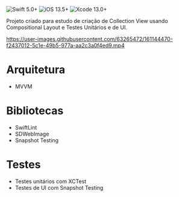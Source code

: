 ![Swift 5.0+](https://img.shields.io/badge/Swift-5.0%2B-purple.svg)
![iOS 13.5+](https://img.shields.io/badge/iOS-13.5%2B-purple.svg)
![Xcode 13.0+](https://img.shields.io/badge/Xcode-13.0%2B-purple.svg)

Projeto criado para estudo de criação de Collection View usando Compositional Layout e Testes Unitários e de UI.


https://user-images.githubusercontent.com/63265472/161144470-f2437012-5c1e-49b5-977a-aa2c3a0f4ed9.mp4


# Arquitetura
- MVVM

# Bibliotecas
- SwiftLint
- SDWebImage
- Snapshot Testing

# Testes
- Testes unitários com XCTest 
- Testes de UI com Snapshot Testing

